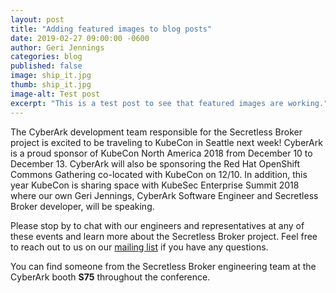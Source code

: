 ```yaml
---
layout: post
title: "Adding featured images to blog posts"
date: 2019-02-27 09:00:00 -0600
author: Geri Jennings
categories: blog
published: false
image: ship_it.jpg
thumb: ship_it.jpg
image-alt: Test post
excerpt: "This is a test post to see that featured images are working."
---
```


The CyberArk development team responsible for the Secretless Broker project is excited
to be traveling to KubeCon in Seattle next week! CyberArk is a proud sponsor of KubeCon
North America 2018 from December 10 to December 13. CyberArk will also be
sponsoring the Red Hat OpenShift Commons Gathering co-located with KubeCon on 12/10. 
In addition, this year KubeCon is sharing space with KubeSec Enterprise Summit 2018 where
our own Geri Jennings, CyberArk Software Engineer and Secretless Broker developer,
will be speaking.

Please stop by to chat with our engineers and representatives
at any of these events and learn more about the Secretless Broker project. Feel free to reach
out to us on our [mailing list](https://groups.google.com/forum/#!forum/secretless)
if you have any questions.

You can find someone from the Secretless Broker engineering team at the CyberArk
booth <strong>S75</strong> throughout the conference.
